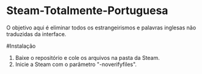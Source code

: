 # Steam-Totalmente-Portuguesa
O objetivo aqui é eliminar todos os estrangeirismos e palavras inglesas não traduzidas da interface.

#Instalação
1. Baixe o repositório e cole os arquivos na pasta da Steam.
2. Inicie a Steam com o parâmetro "-noverifyfiles".
